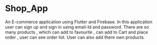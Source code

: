 # Shop_App
An E-commerce application using Flutter and Firebase.  In this application user can sign up and sign in using email-Id and password. There are so many products , which can add to favourite , can add to Cart and place order , user can see order list. User can also add there own products.
